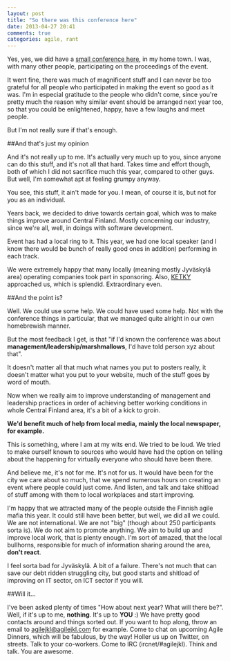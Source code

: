 ```yaml
---
layout: post
title: "So there was this conference here"
date: 2013-04-27 20:41
comments: true
categories: agile, rant 
---
```


Yes, yes, we did have a [small conference here](http://www.agilejkl.com), in my home town. I was, with many other people, participating on the proceedings of the event.

It went fine, there was much of magnificent stuff and I can never be too grateful for all people who participated in making the event so good as it was. I'm in especial gratitude to the people who didn't come, since you're pretty much the reason why similar event should be arranged next year too, so that you could be enlightened, happy, have a few laughs and meet people.

But I'm not really sure if that's enough.

##And that's just my opinion

And it's not really up to me. It's actually very much up to you, since anyone can do this stuff, and it's not all that hard. Takes time and effort though, both of which I did not sacrifice much this year, compared to other guys.
 But well, I'm somewhat apt at feeling grumpy anyway.

You see, this stuff, it ain't made for you. I mean, of course it is, but not for you as an individual.

Years back, we decided to drive towards certain goal, which was to make things improve around Central Finland. Mostly concerning our industry, since we're all, well, in doings with software development.

Event has had a local ring to it. This year, we had one local speaker (and I know there would be bunch of really good ones in addition) performing in each track.

We were extremely happy that many locally (meaning mostly Jyväskylä area) operating companies took part in sponsoring. Also, [KETKY](http://www.ketky.fi/) approached us, which is splendid. Extraordinary even.

##And the point is?

Well. We could use some help. We could have used some help. Not with the conference things in particular, that we managed quite alright in our own homebrewish manner.

But the most feedback I get, is that "if I'd known the conference was about **management/leadership/marshmallows**, I'd have told person xyz about that".

It doesn't matter all that much what names you put to posters really, it doesn't matter what you put to your website, much of the stuff goes by word of mouth.

Now when we really aim to improve understanding of management and leadership practices in order of achieving better working conditions in whole Central Finland area, it's a bit of a kick to groin.

**We'd benefit much of help from local media, mainly the local newspaper, for example.**

This is something, where I am at my wits end. We tried to be loud. We tried to make ourself known to sources who would have had the option on telling about the happening for virtually everyone who should have been there.

And believe me, it's not for me. It's not for us. It would have been for the city we care about so much, that we spend numerous hours on creating an event where people could just come. And listen, and talk and take shitload of stuff among with them to local workplaces and start improving.

I'm happy that we attracted many of the people outside the Finnish agile mafia this year. It could still have been better, but well, we did all we could. We are not international. We are not "big" (though about 250 participants sorta is). We do not aim to promote anything. We aim to build up and improve local work, that is plenty enough. I'm sort of amazed, that the local bullhorns, responsible for much of information sharing around the area, **don't react**.  

I feel sorta bad for Jyväskylä. A bit of a failure. There's not much that can save our debt ridden struggling city, but good starts and shitload of improving on IT sector, on ICT sector if you will.

##Will it...

I've been asked plenty of times "How about next year? What will there be?". Well, if it's up to me, **nothing**. It's up to **YOU** :) We have pretty good contacts around and things sorted out. If you want to hop along, throw an email to agilejkl@agilejkl.com for example. Come to chat on upcoming Agile Dinners, which will be fabulous, by the way! Holler us up on Twitter, on streets. Talk to your co-workers. Come to IRC (ircnet/#agilejkl). Think and talk. You are awesome.
